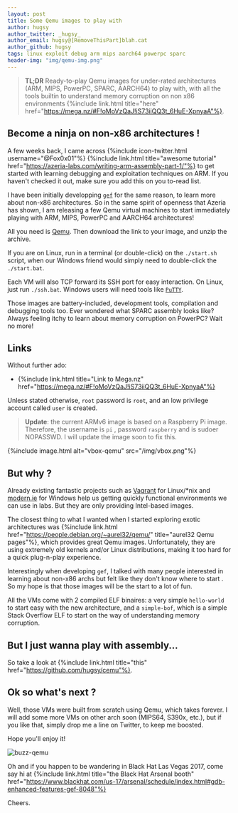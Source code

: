 ```yaml
---
layout: post
title: Some Qemu images to play with
author: hugsy
author_twitter: _hugsy_
author_email: hugsy@[RemoveThisPart]blah.cat
author_github: hugsy
tags: linux exploit debug arm mips aarch64 powerpc sparc
header-img: "img/qemu-img.png"
---
```


> **TL;DR**
> Ready-to-play Qemu images for under-rated architectures (ARM, MIPS, PowerPC,
> SPARC, AARCH64) to play with, with all the tools builtin to understand memory
> corruption on non x86 environments
> {%include link.html title="here" href="https://mega.nz/#F!oMoVzQaJ!iS73iiQQ3t_6HuE-XpnyaA"%}.

## Become a ninja on non-x86 architectures !

A few weeks back, I came across {%include icon-twitter.html
username="@Fox0x01"%} {%include link.html title="awesome tutorial"
href="https://azeria-labs.com/writing-arm-assembly-part-1/"%} to get
started with learning debugging and exploitation techniques on ARM. If you
haven't checked it out, make sure you add this on you to-read list.

I have been initially developping [`gef`](https://github.com/hugsy/gef.git) for
the same reason, to learn more about non-x86 architectures. So in the same
spirit of openness that Azeria has shown, I am releasing a few Qemu virtual
machines to start immediately playing with ARM, MIPS, PowerPC and AARCH64
architectures!

All you need is [Qemu](http://www.qemu.org). Then download the link to your
image, and unzip the archive.

If you are on Linux, run in a terminal (or double-click) on the `./start.sh`
script, when our Windows friend would simply need to double-click the `./start.bat`.

Each VM will also TCP forward its SSH port for easy interaction. On Linux, just
run `./ssh.bat`. Windows users will need tools like [`PuTTY`](http://www.putty.org).

Those images are battery-included, development tools, compilation and debugging
tools too. Ever wondered what SPARC assembly looks like? Always feeling itchy to
learn about memory corruption on PowerPC? Wait no more!


## Links

Without further ado:

  * {%include link.html title="Link to Mega.nz" href="https://mega.nz/#F!oMoVzQaJ!iS73iiQQ3t_6HuE-XpnyaA"%}

Unless stated otherwise, `root` password is `root`, and an low privilege account
called `user` is created.

> **Update**: the current ARMv6 image is based on a Raspberry Pi
> image. Therefore, the username is `pi` , password `raspberry` and is sudoer
> NOPASSWD. I will update the image soon to fix this.


{%include image.html alt="vbox-qemu" src="/img/vbox.png"%}


## But why ?

Already existing fantastic projects such
as [Vagrant](https://atlas.hashicorp.com/boxes/search) for Linux/*nix
and [modern.ie](https://developer.microsoft.com/en-us/microsoft-edge/tools/vms/)
for Windows help us getting quickly functional environments we can use in
labs. But they are only providing Intel-based images.

The closest thing to what I wanted when I started exploring exotic architectures
was {%include link.html href="https://people.debian.org/~aurel32/qemu/"
title="aurel32 Qemu pages"%}, which provides great Qemu images. Unfortunately,
they are using extremely old kernels and/or Linux distributions, making it too
hard for a quick plug-n-play experience.

Interestingly when developing `gef`, I talked with many people interested in
learning about non-x86 archs but felt like they _<quote>_ don't know where to
start _</quote>_. So my hope is that those images will be the start to a lot of
fun.

All the VMs come with 2 compiled ELF binaires: a very simple `hello-world`
to start easy with the new architecture, and a `simple-bof`, which is a simple
Stack Overflow ELF to start on the way of understanding memory corruption.


## But I just wanna play with assembly...

So take a look at {%include link.html title="this" href="https://github.com/hugsy/cemu"%}.


## Ok so what's next ?

Well, those VMs were built from scratch using Qemu, which takes forever. I will
add some more VMs on other arch soon (MIPS64, S390x, etc.), but if you like
that, simply drop me a line on Twitter, to keep me boosted.

Hope you'll enjoy it!

![buzz-qemu](https://i.imgflip.com/1ri3fi.jpg)

Oh and if you happen to be wandering in Black Hat Las Vegas 2017, come say hi at
{%include link.html title="the Black Hat Arsenal booth" href="https://www.blackhat.com/us-17/arsenal/schedule/index.html#gdb-enhanced-features-gef-8048"%}

Cheers.
